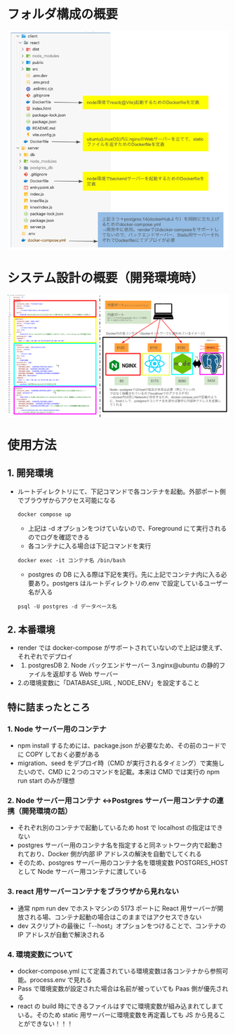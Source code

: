 # フォルダ構成の概要

![folder-outline](./assets/folder.png)

# システム設計の概要（開発環境時）

![system-outline](./assets/system.png)

# 使用方法

## 1. 開発環境

- ルートディレクトリにて、下記コマンドで各コンテナを起動。外部ポート側でブラウザからアクセス可能になる
  ```zh
  docker compose up
  ```
  - 上記は -d オプションをつけていないので、Foreground にて実行されるのでログを確認できる
  - 各コンテナに入る場合は下記コマンドを実行
  ```zh
  docker exec -it コンテナ名 /bin/bash
  ```
  - postgres の DB に入る際は下記を実行。先に上記でコンテナ内に入る必要あり。postgers はルートディレクトリの.env で設定しているユーザー名が入る
  ```zh
  psql -U postgres -d データベース名
  ```

## 2. 本番環境

- render では docker-compose がサポートされていないので上記は使えず、それぞれでデプロイ
- 1. postgresDB 2. Node バックエンドサーバー 3.nginx@ubuntu の静的ファイルを返却する Web サーバー
- 2.の環境変数に「DATABASE_URL , NODE_ENV」を設定すること

## 特に詰まったところ

### 1. Node サーバー用のコンテナ

- npm install するためには、package.json が必要なため、その前のコードでに COPY しておく必要がある
- migration、seed をデプロイ時（CMD が実行されるタイミング）で実施したいので、CMD に２つのコマンドを記載。本来は CMD では実行の npm run start のみが理想

### 2. Node サーバー用コンテナ ↔︎Postgres サーバー用コンテナの連携（開発環境の話）

- それぞれ別のコンテナで起動しているため host で localhost の指定はできない
- postgres サーバー用のコンテナ名を指定すると同ネットワーク内で起動されており、Docker 側が内部 IP アドレスの解決を自動でしてくれる
- そのため、postgres サーバー用のコンテナ名を環境変数 POSTGRES_HOST として Node サーバー用コンテナに渡している

### 3. react 用サーバーコンテナをブラウザから見れない

- 通常 npm run dev でホストマシンの 5173 ポートに React 用サーバーが開放される場、コンテナ起動の場合はこのままではアクセスできない
- dev スクリプトの最後に「--host」オプションをつけることで、コンテナの IP アドレスが自動で解決される

### 4. 環境変数について

- docker-compose.yml にて定義されている環境変数は各コンテナから参照可能。process.env で見れる
- Pass で環境変数が設定された場合は名前が被っていても Paas 側が優先される
- react の build 時にできるファイルはすでに環境変数が組み込まれてしまている。そのため static 用サーバーに環境変数を再定義しても JS から見ることができない！！！
